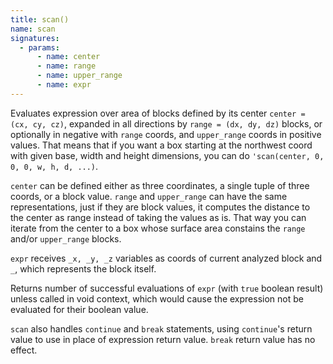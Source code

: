 ```yaml
---
title: scan()
name: scan
signatures:
  - params:
      - name: center
      - name: range
      - name: upper_range
      - name: expr
---
```


Evaluates expression over area of blocks defined by its center
`center = (cx, cy, cz)`, expanded in all directions by `range = (dx, dy, dz)`
blocks, or optionally in negative with `range` coords, and `upper_range` coords
in positive values. That means that if you want a box starting at the northwest
coord with given base, width and height dimensions, you can do
`'scan(center, 0, 0, 0, w, h, d, ...)`.

`center` can be defined either as three coordinates, a single tuple of three
coords, or a block value. `range` and `upper_range` can have the same
representations, just if they are block values, it computes the distance to the
center as range instead of taking the values as is. That way you can iterate
from the center to a box whose surface area constains the `range` and/or
`upper_range` blocks.

`expr` receives `_x, _y, _z` variables as coords of current analyzed block and
`_`, which represents the block itself.

Returns number of successful evaluations of `expr` (with `true` boolean result)
unless called in void context, which would cause the expression not be evaluated
for their boolean value.

`scan` also handles `continue` and `break` statements, using `continue`'s return
value to use in place of expression return value. `break` return value has no
effect.
